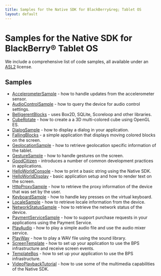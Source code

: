 ```yaml
---
title: Samples for the Native SDK for BlackBerry&reg; Tablet OS
layout: default
---
```


# Samples for the Native SDK for BlackBerry&reg; Tablet OS

We include a comprehensive list of code samples, all available under an [ASL2](http://www.apache.org/licenses/LICENSE-2.0.html) license.

## Samples

* [AccelerometerSample](https://github.com/blackberry/NDK-Samples/tree/master/AccelerometerSample/) - how to 
 handle updates from the accelerometer sensor.
* [AudioControlSample](https://github.com/blackberry/NDK-Samples/tree/master/AudioControlSample/) - how to
 query the device for audio control settings.
* [BelligerentBlocks](https://github.com/blackberry/NDK-Samples/tree/master/BelligerentBlocks/) - uses Box2D, SQLite, Scoreloop and other libraries.
* [CubeRotate](https://github.com/blackberry/NDK-Samples/tree/master/CubeRotate/) - how to create a
 a 3D multi-colored cube using OpenGL ES.
* [DialogSample](https://github.com/blackberry/NDK-Samples/tree/master/DialogSample/) - how to display
 a dialog in your application.
* [FallingBlocks](https://github.com/blackberry/NDK-Samples/tree/master/FallingBlocks/) - a simple application that displays moving colored blocks on the screen.
* [GeolocationSample](https://github.com/blackberry/NDK-Samples/tree/master/GeolocationSample/) - how to retrieve geolocation
 specific information of the tablet.
* [GestureSample](https://github.com/blackberry/NDK-Samples/tree/master/GestureSample/) - how to 
 handle gestures on the screen.
* [GoodCitizen](https://github.com/blackberry/NDK-Samples/tree/master/GoodCitizen/) - introduces a number of 
 common development practices in applications.
* [HelloWorldConsole](https://github.com/blackberry/NDK-Samples/tree/master/HelloWorldConsole/) - how to 
 print a basic string using the Native SDK.
* [HelloWorldDisplay](https://github.com/blackberry/NDK-Samples/tree/master/HelloWorldDisplay/) - basic 
 application setup and how to render text on the screen.
* [HttpProxySample](https://github.com/blackberry/NDK-Samples/tree/master/HttpProxySample/) - how to retrieve the
 proxy information of the device that was set by the user.
* [KeyboardSample](https://github.com/blackberry/NDK-Samples/tree/master/KeyboardSample/) - how to 
 handle key presses on the virtual keyboard.
* [LocaleSample](https://github.com/blackberry/NDK-Samples/tree/master/LocaleSample/) - how to retrieve
 locale information from the device.
* [NetworkStatusSample](https://github.com/blackberry/NDK-Samples/tree/master/NetworkStatusSample/) - how to retrieve the
 network status of the device.
* [PaymentServiceSample](https://github.com/blackberry/NDK-Samples/tree/master/PaymentServiceSample/) - how
 to support purchase requests in your applications using the Payment Service.
* [PlayAudio](https://github.com/blackberry/NDK-Samples/tree/master/PlayAudio/) - how to 
 play a simple audio file and use the audio mixer service.
* [PlayWav](https://github.com/blackberry/NDK-Samples/tree/master/PlayWav/) - how to play
 a WAV file using the sound library.
* [ScreenTemplate](https://github.com/blackberry/NDK-Samples/tree/master/ScreenTemplate/) - how to set up your application
 to use the BPS infrastructure and receive screen events.
* [TemplateBps](https://github.com/blackberry/NDK-Samples/tree/master/TemplateBps/) - how to set up your application
 to use the BPS infrastructure.
* [VideoPlaybackTutorial](https://github.com/blackberry/NDK-Samples/tree/master/VideoPlaybackTutorial/) - how to use
 some of the multimedia capabilities of the Native SDK.

